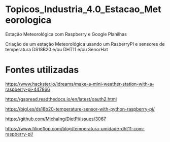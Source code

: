 # Topicos_Industria_4.0_Estacao_Meteorologica
Estação Meteorológica com Raspberry e Google Planilhas

Criação de um estação Meteorológica usando um RasberryPI e sensores de temperatura DS18B20 e/ou DHT11 e/ou SenorHat




# Fontes utilizadas #
https://www.hackster.io/idreams/make-a-mini-weather-station-with-a-raspberry-pi-447866

https://gspread.readthedocs.io/en/latest/oauth2.html

https://bigl.es/ds18b20-temperature-sensor-with-python-raspberry-pi/

https://github.com/MichaIng/DietPi/issues/3067

https://www.filipeflop.com/blog/temperatura-umidade-dht11-com-raspberry-pi/
